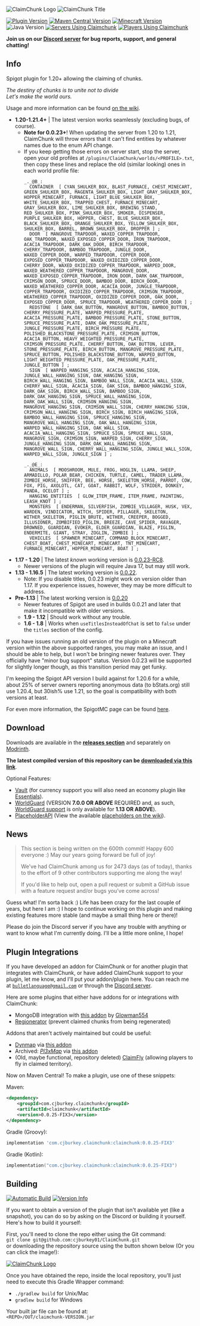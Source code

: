 ![ClaimChunk Logo](imgs/icon64.png)
![ClaimChunk Title](imgs/logo_carrier.png)

[![Plugin Version](https://img.shields.io/static/v1?label=Version&message=0.0.25-FIX3&color=blueviolet&style=for-the-badge)](https://github.com/cjburkey01/ClaimChunk/releases)
[![Maven Central Version](https://img.shields.io/maven-central/v/com.cjburkey.claimchunk/claimchunk?label=Maven%20Central&color=blueviolet&style=for-the-badge)](https://central.sonatype.com/artifact/com.cjburkey.claimchunk/claimchunk)
[![Minecraft Version](https://img.shields.io/static/v1?label=Spigot&message=1.21.4&color=blueviolet&style=for-the-badge)](https://www.spigotmc.org/resources/claimchunk.44458/)
![Java Version](https://img.shields.io/static/v1?label=Java&message=21&color=blueviolet&style=for-the-badge)
[![Servers Using Claimchunk](https://img.shields.io/bstats/servers/5179?label=Servers&color=cornflowerblue&style=for-the-badge)](https://bstats.org/plugin/bukkit/ClaimChunk)
[![Players Using Claimchunk](https://img.shields.io/bstats/players/5179?label=Players&color=cornflowerblue&style=for-the-badge)](https://bstats.org/plugin/bukkit/ClaimChunk)

**Join us on our [Discord server](https://discord.gg/swW8xX665Z) for bug reports, support, and general chatting!**

Info
----
Spigot plugin for 1.20+ allowing the claiming of chunks.

*The destiny of chunks is to unite not to divide*<br />
*Let's make the world ours.*

Usage and more information can be found [on the wiki](https://github.com/cjburkey01/ClaimChunk/wiki).

* **1.20-1.21.4+** | The latest version works seamlessly (excluding bugs, of course).
  * **Note for 0.0.23+**! When updating the server from 1.20 to 1.21, ClaimChunk will throw errors that it can't find entities by whatever names due to the enum API change.
  * If you keep getting those errors on server start, stop the server, open your old profiles at `/plugins/ClaimChunk/worlds/<PROFILE>.txt`, then copy these lines and replace the old (similar looking) ones in each world profile file:
    ```
    _._@B_:
      CONTAINER  [ CYAN_SHULKER_BOX, BLAST_FURNACE, CHEST_MINECART, GREEN_SHULKER_BOX, MAGENTA_SHULKER_BOX, LIGHT_GRAY_SHULKER_BOX, HOPPER_MINECART, FURNACE, LIGHT_BLUE_SHULKER_BOX, WHITE_SHULKER_BOX, TRAPPED_CHEST, FURNACE_MINECART, GRAY_SHULKER_BOX, LIME_SHULKER_BOX, BREWING_STAND, RED_SHULKER_BOX, PINK_SHULKER_BOX, SMOKER, DISPENSER, PURPLE_SHULKER_BOX, HOPPER, CHEST, BLUE_SHULKER_BOX, BLACK_SHULKER_BOX, ORANGE_SHULKER_BOX, YELLOW_SHULKER_BOX, SHULKER_BOX, BARREL, BROWN_SHULKER_BOX, DROPPER ] ;
      DOOR  [ MANGROVE_TRAPDOOR, WAXED_COPPER_TRAPDOOR, OAK_TRAPDOOR, WAXED_EXPOSED_COPPER_DOOR, IRON_TRAPDOOR, ACACIA_TRAPDOOR, DARK_OAK_DOOR, BIRCH_TRAPDOOR, CHERRY_TRAPDOOR, BAMBOO_TRAPDOOR, JUNGLE_DOOR, WAXED_COPPER_DOOR, WARPED_TRAPDOOR, COPPER_DOOR, EXPOSED_COPPER_TRAPDOOR, WAXED_OXIDIZED_COPPER_DOOR, CHERRY_DOOR, WAXED_OXIDIZED_COPPER_TRAPDOOR, WARPED_DOOR, WAXED_WEATHERED_COPPER_TRAPDOOR, MANGROVE_DOOR, WAXED_EXPOSED_COPPER_TRAPDOOR, IRON_DOOR, DARK_OAK_TRAPDOOR, CRIMSON_DOOR, SPRUCE_DOOR, BAMBOO_DOOR, BIRCH_DOOR, WAXED_WEATHERED_COPPER_DOOR, ACACIA_DOOR, JUNGLE_TRAPDOOR, COPPER_TRAPDOOR, OXIDIZED_COPPER_TRAPDOOR, CRIMSON_TRAPDOOR, WEATHERED_COPPER_TRAPDOOR, OXIDIZED_COPPER_DOOR, OAK_DOOR, EXPOSED_COPPER_DOOR, SPRUCE_TRAPDOOR, WEATHERED_COPPER_DOOR ] ;
      REDSTONE  [ DARK_OAK_BUTTON, MANGROVE_BUTTON, BAMBOO_BUTTON, CHERRY_PRESSURE_PLATE, WARPED_PRESSURE_PLATE, ACACIA_PRESSURE_PLATE, BAMBOO_PRESSURE_PLATE, STONE_BUTTON, SPRUCE_PRESSURE_PLATE, DARK_OAK_PRESSURE_PLATE, JUNGLE_PRESSURE_PLATE, BIRCH_PRESSURE_PLATE, POLISHED_BLACKSTONE_PRESSURE_PLATE, CRIMSON_BUTTON, ACACIA_BUTTON, HEAVY_WEIGHTED_PRESSURE_PLATE, CRIMSON_PRESSURE_PLATE, CHERRY_BUTTON, OAK_BUTTON, LEVER, STONE_PRESSURE_PLATE, BIRCH_BUTTON, MANGROVE_PRESSURE_PLATE, SPRUCE_BUTTON, POLISHED_BLACKSTONE_BUTTON, WARPED_BUTTON, LIGHT_WEIGHTED_PRESSURE_PLATE, OAK_PRESSURE_PLATE, JUNGLE_BUTTON ] ;
      SIGN  [ WARPED_HANGING_SIGN, ACACIA_HANGING_SIGN, JUNGLE_WALL_HANGING_SIGN, OAK_HANGING_SIGN, BIRCH_WALL_HANGING_SIGN, BAMBOO_WALL_SIGN, ACACIA_WALL_SIGN, CHERRY_WALL_SIGN, ACACIA_SIGN, OAK_SIGN, BAMBOO_HANGING_SIGN, DARK_OAK_SIGN, BIRCH_WALL_SIGN, BAMBOO_SIGN, DARK_OAK_HANGING_SIGN, SPRUCE_WALL_HANGING_SIGN, DARK_OAK_WALL_SIGN, CRIMSON_HANGING_SIGN, MANGROVE_HANGING_SIGN, CRIMSON_WALL_SIGN, CHERRY_HANGING_SIGN, CRIMSON_WALL_HANGING_SIGN, BIRCH_SIGN, BIRCH_HANGING_SIGN, BAMBOO_WALL_HANGING_SIGN, SPRUCE_HANGING_SIGN, MANGROVE_WALL_HANGING_SIGN, OAK_WALL_HANGING_SIGN, WARPED_WALL_HANGING_SIGN, OAK_WALL_SIGN, ACACIA_WALL_HANGING_SIGN, SPRUCE_SIGN, SPRUCE_WALL_SIGN, MANGROVE_SIGN, CRIMSON_SIGN, WARPED_SIGN, CHERRY_SIGN, JUNGLE_HANGING_SIGN, DARK_OAK_WALL_HANGING_SIGN, MANGROVE_WALL_SIGN, CHERRY_WALL_HANGING_SIGN, JUNGLE_WALL_SIGN, WARPED_WALL_SIGN, JUNGLE_SIGN ] ;
    
    _._@E_:
      ANIMALS  [ MOOSHROOM, MULE, FROG, HOGLIN, LLAMA, SHEEP, ARMADILLO, POLAR_BEAR, CHICKEN, TURTLE, CAMEL, TRADER_LLAMA, ZOMBIE_HORSE, SNIFFER, BEE, HORSE, SKELETON_HORSE, PARROT, COW, FOX, PIG, AXOLOTL, CAT, GOAT, RABBIT, WOLF, STRIDER, DONKEY, PANDA, OCELOT ] ;
      HANGING_ENTITIES  [ GLOW_ITEM_FRAME, ITEM_FRAME, PAINTING, LEASH_KNOT ] ;
      MONSTERS  [ ENDERMAN, SILVERFISH, ZOMBIE_VILLAGER, HUSK, VEX, WARDEN, VINDICATOR, WITCH, SPIDER, PILLAGER, SKELETON, WITHER_SKELETON, PIGLIN_BRUTE, WITHER, CREEPER, BOGGED, ILLUSIONER, ZOMBIFIED_PIGLIN, BREEZE, CAVE_SPIDER, RAVAGER, DROWNED, GUARDIAN, EVOKER, ELDER_GUARDIAN, BLAZE, PIGLIN, ENDERMITE, GIANT, STRAY, ZOGLIN, ZOMBIE ] ;
      VEHICLES  [ SPAWNER_MINECART, COMMAND_BLOCK_MINECART, CHEST_BOAT, CHEST_MINECART, MINECART, TNT_MINECART, FURNACE_MINECART, HOPPER_MINECART, BOAT ] ;
    ```
* **1.17 - 1.20** | The latest *known* working version is [0.0.23-RC8](https://github.com/cjburkey01/ClaimChunk/releases/tag/0.0.23-RC8).
  * Newer versions of the plugin will require Java 17, but may still work.
* **1.13 - 1.16.5** | The latest working version is [0.0.22](https://github.com/cjburkey01/ClaimChunk/releases/tag/0.0.22).
  * Note: If you disable titles, 0.0.23 might work on version older than 1.17. If you experience issues, however, they may be more difficult to address.
* **Pre-1.13** | The latest working version is [0.0.20](https://github.com/cjburkey01/ClaimChunk/releases/tag/0.0.20)
  * Newer features of Spigot are used in builds 0.0.21 and later that make it incompatible with older versions.
  * **1.9 - 1.12** | Should work without any trouble.
  * **1.6 - 1.8** | Works when `useTitlesInsteadOfChat` is set to `false` under the `titles` section of the config.

If you have issues running an old version of the plugin on a Minecraft version within the above supported ranges, you 
may make an issue, and I should be able to help, but I won't be bringing newer features over. They officially have 
"minor bug support" status. Version 0.0.23 will be supported for slightly longer though, as this transition period may 
get funky.

I'm keeping the Spigot API version I build against for 1.20.6 for a while, about 25% of server owners reporting 
anonymous data (to bStats.org) still use 1.20.4, but 30ish% use 1.21, so the goal is compatibility with both versions at least.

For even more information, the SpigotMC page can be found [here](https://www.spigotmc.org/resources/claimchunk.44458/).

Download
--------
Downloads are available in the [**releases section**](https://github.com/cjburkey01/ClaimChunk/releases) and separately on [Modrinth](https://modrinth.com/plugin/claimchunk).

**The latest compiled version of this repository can be [downloaded via this link](https://nightly.link/cjburkey01/ClaimChunk/workflows/gradle/main/ClaimChunk.zip)**.

Optional Features:
* [Vault](https://www.spigotmc.org/resources/vault.34315/) (for currency support you will also need an economy plugin like [Essentials](https://www.spigotmc.org/resources/essentialsx.9089/)).
* [WorldGuard](https://dev.bukkit.org/projects/worldguard) (VERSION **7.0.0 OR ABOVE** REQUIRED and, as such, [WorldGuard support](https://github.com/cjburkey01/ClaimChunk/wiki/WorldGuard-Integration) is only available for **1.13 OR ABOVE**).
* [PlaceholderAPI](https://www.spigotmc.org/resources/placeholderapi.6245/) (View the available [placeholders on the wiki](https://github.com/cjburkey01/ClaimChunk/wiki/Placeholder-API-Integration)).

News
----
> This section is being written on the 600th commit! Happy 600 everyone :) May our years going forward be full of joy!
> 
> We've had ClaimChunk among us for 2473 days (as of today), thanks to the effort of 9 other contributors supporting me along the way!
> 
> If you'd like to help out, open a pull request or submit a GitHub issue with a feature request and/or bugs you've come across!

Guess what! I'm sorta back :) Life has been crazy for the last couple of years, but here I am :)
I hope to continue working on this plugin and making existing features more stable (and maybe a
small thing here or there)!

Please do join the Discord server if you have any trouble with anything or want to know what I'm currently doing. I'll 
be a little more online, I hope!

Plugin Integrations
-------------------
If you have developed an addon for ClaimChunk or for another plugin that integrates with ClaimChunk, or have added 
ClaimChunk support to your plugin, let me know, and I'll put your addon/plugin here. You can reach me at 
[`bulletlanguage@gmail.com`](mailto:bulletlanguage@gmail.com) or through the [Discord server](https://discord.gg/swW8xX665Z).

Here are some plugins that either have addons for or integrations with ClaimChunk:
* MongoDB integration with [this addon](https://github.com/LowBudgetCraft/ClaimChunkMongoDB) by [Glowman554](https://github.com/Glowman554)
* [Regionerator](https://www.spigotmc.org/resources/regionerator.12219/) (prevent claimed chunks from being regenerated)

Addons that aren't actively maintained but could be useful:
* [Dynmap](https://www.spigotmc.org/resources/dynmap.274/) via [this addon](https://www.spigotmc.org/resources/dynmap-claimchunk.71093/)
* Archived: [*Pl3xMap*](https://github.com/pl3xgaming/Pl3xMap) via [this addon](https://github.com/pl3xgaming/Pl3xMap-ClaimChunk)
* (Old, maybe functional, repository deleted) [ClaimFly](https://www.spigotmc.org/resources/claimfly-claimchunk-addon-1-18-x.99189/) (allowing players to fly in claimed territory).

Now on Maven Central! To make a plugin, use one of these snippets:

Maven:

```xml
<dependency>
    <groupId>com.cjburkey.claimchunk</groupId>
    <artifactId>claimchunk</artifactId>
    <version>0.0.25-FIX3</version>
</dependency>
```

Gradle (Groovy):

```groovy
implementation 'com.cjburkey.claimchunk:claimchunk:0.0.25-FIX3'
```

Gradle (Kotlin):

```kotlin
implementation("com.cjburkey.claimchunk:claimchunk:0.0.25-FIX3")
```

Building
--------
[![Automatic Build](https://img.shields.io/github/actions/workflow/status/cjburkey01/ClaimChunk/gradle.yml?branch=main&style=for-the-badge)](https://claimchunk.cjburkey.com/server/Downloads.html#snapshot-downloads)
[![Version Info](https://img.shields.io/static/v1?label=Repository%20Version&message=0.0.26-SNAPSHOT1&color=ff5555&style=for-the-badge)](https://github.com/cjburkey01/ClaimChunk/archive/main.zip)

If you want to obtain a version of the plugin that isn't available yet (like a snapshot), you can do so by asking on the 
Discord or building it yourself. Here's how to build it yourself:

First, you'll need to clone the repo either using the Git command:<br />
`git clone git@github.com:cjburkey01/ClaimChunk.git`<br />
or downloading the repository source using the button shown below (Or you can click the image!):

[![ClaimChunk Logo](imgs/github-download-source.png)](https://github.com/cjburkey01/ClaimChunk/archive/refs/heads/main.zip)

Once you have obtained the repo, inside the local repository, you'll just need to execute this Gradle Wrapper command:
* `./gradlew build` for Unix/Mac
* `gradlew build` for Windows

Your built jar file can be found at:<br />
`<REPO>/OUT/claimchunk-VERSION.jar`
